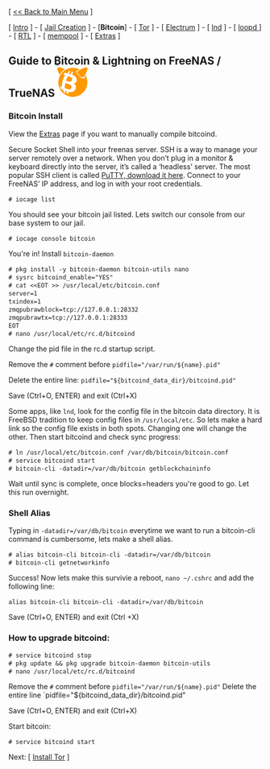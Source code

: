 [ [<< Back to Main Menu](https://github.com/seth586/guides/blob/master/README.md) ]

[ [Intro](README.md) ] - [ [Jail Creation](freenas_1_jail_creation.md) ] - [**Bitcoin**] - [ [Tor](freenas_3_tor.md) ] - [ [Electrum](freenas_4_electrum.md) ] - [ [lnd](freenas_5_lnd.md) ] - [ [loopd ](freenas_5a_loopd.md)] - [ [RTL](freenas_6_rtl.md) ] - [ [mempool](freenas_8_mempool.md) ] - [ [Extras](extras.md) ] 

## Guide to ₿itcoin & Lightning️ on FreeNAS / TrueNAS ![BSDBTC60.png](images/BSDBTC60.png)

### Bitcoin Install

View the [Extras](extras.md) page if you want to manually compile bitcoind.

Secure Socket Shell into your freenas server. SSH is a way to manage your server remotely over a network. When you don’t plug in a monitor & keyboard directly into the server, it’s called a ‘headless’ server. The most popular SSH client is called [PuTTY, download it here](https://www.putty.org/). Connect to your FreeNAS’ IP address, and log in with your root credentials.

```
# iocage list
```

You should see your bitcoin jail listed. Lets switch our console from our base system to our jail.

```
# iocage console bitcoin
```

You're in! Install `bitcoin-daemon`
```
# pkg install -y bitcoin-daemon bitcoin-utils nano
# sysrc bitcoind_enable="YES"
# cat <<EOT >> /usr/local/etc/bitcoin.conf
server=1
txindex=1
zmqpubrawblock=tcp://127.0.0.1:28332
zmqpubrawtx=tcp://127.0.0.1:28333
EOT
# nano /usr/local/etc/rc.d/bitcoind
```

Change the pid file in the rc.d startup script. 

Remove the `#` comment before `pidfile="/var/run/${name}.pid"`

Delete the entire line: `pidfile="${bitcoind_data_dir}/bitcoind.pid"`

Save (Ctrl+O, ENTER) and exit (Ctrl+X)

Some apps, like `lnd`, look for the config file in the bitcoin data directory. It is FreeBSD tradition to keep config files in `/usr/local/etc`. So lets make a hard link so the config file exists in both spots. Changing one will change the other. Then start bitcoind and check sync progress:

```
# ln /usr/local/etc/bitcoin.conf /var/db/bitcoin/bitcoin.conf
# service bitcoind start
# bitcoin-cli -datadir=/var/db/bitcoin getblockchaininfo
```

Wait until sync is complete, once blocks=headers you're good to go. Let this run overnight.

### Shell Alias
Typing in `-datadir=/var/db/bitcoin` everytime we want to run a bitcoin-cli command is cumbersome, lets make a shell alias.
```
# alias bitcoin-cli bitcoin-cli -datadir=/var/db/bitcoin
# bitcoin-cli getnetworkinfo
```
Success! Now lets make this survivie a reboot, `nano ~/.cshrc` and add the following line:
```
alias bitcoin-cli bitcoin-cli -datadir=/var/db/bitcoin
```
Save (Ctrl+O, ENTER) and exit (Ctrl +X)

### How to upgrade bitcoind: 
```
# service bitcoind stop
# pkg update && pkg upgrade bitcoin-daemon bitcoin-utils
# nano /usr/local/etc/rc.d/bitcoind
```
Remove the `#` comment before `pidfile="/var/run/${name}.pid"`
Delete the entire line `pidfile="${bitcoind_data_dir}/bitcoind.pid"

Save (Ctrl+O, ENTER) and exit (Ctrl+X)

Start bitcoin:
```
# service bitcoind start
```

Next: [ [Install Tor](freenas_3_tor.md) ]
